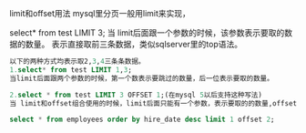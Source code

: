 limit和offset用法
mysql里分页一般用limit来实现，

select* from test LIMIT 3;
当 limit后面跟一个参数的时候，该参数表示要取的数据的数量。 表示直接取前三条数据，类似sqlserver里的top语法。

```sql
以下的两种方式均表示取2,3,4三条条数据。
1.select* from test LIMIT 1,3;
当limit后面跟两个参数的时候，第一个数表示要跳过的数量，后一位表示要取的数量。

2.select * from test LIMIT 3 OFFSET 1;(在mysql 5以后支持这种写法)
当 limit和offset组合使用的时候，limit后面只能有一个参数，表示要取的的数量,offset表示要跳过的数量 。
```

```sql
select * from employees order by hire_date desc limit 1 offset 2;
```

